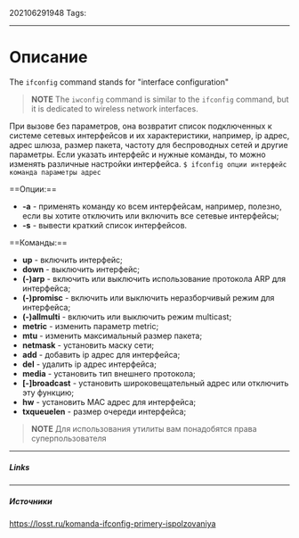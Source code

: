 202106291948
Tags:
___
# Описание
The `ifconfig` command stands for "interface configuration"

>**NOTE**
>The `iwconfig` command is similar to the `ifconfig` command, but it is dedicated to wireless network interfaces.

При вызове без параметров, она возвратит список подключенных к системе сетевых интерфейсов и их характеристики, например, ip адрес, адрес шлюза, размер пакета, частоту для беспроводных сетей и другие параметры. Если указать интерфейс и нужные команды, то можно изменять различные настройки интерфейса.
`$ ifconfig опции интерфейс команда параметры адрес`

==Опции:==
-   **-a** - применять команду ко всем интерфейсам, например, полезно, если вы хотите отключить или включить все сетевые интерфейсы;
-   **-s** - вывести краткий список интерфейсов.

==Команды:==
-   **up** - включить интерфейс;
-   **down** - выключить интерфейс;
-   **(-)arp** - включить или выключить использование протокола ARP для интерфейса;
-   **(-)promisc** - включить или выключить неразборчивый режим для интерфейса;
-   **(-)allmulti** - включить или выключить режим multicast;
-   **metric** - изменить параметр metric;
-   **mtu** - изменить максимальный размер пакета;
-   **netmask** - установить маску сети;
-   **add** - добавить ip адрес для интерфейса;
-   **del** - удалить ip адрес интерфейса;
-   **media** - установить тип внешнего протокола;
-   **[-]broadcast** - установить широковещательный адрес или отключить эту функцию;
-   **hw** - установить MAC адрес для интерфейса;
-   **txqueuelen** - размер очереди интерфейса;

>**NOTE**
>Для использования утилиты вам понадобятся права суперпользователя




___
##### Links


---
##### Источники
https://losst.ru/komanda-ifconfig-primery-ispolzovaniya
